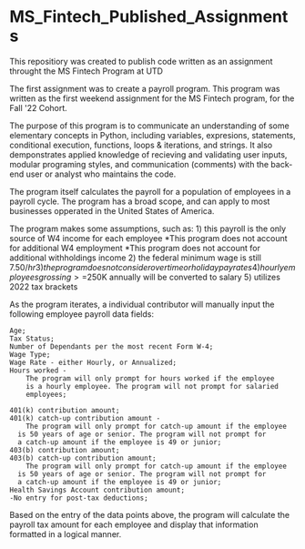 # MS_Fintech_Published_Assignments
This repositiory was created to publish code written as an assignment throught the MS Fintech Program at UTD

The first assignment was to create a payroll program. 
   This program was written as the first weekend assignment for the MS
   Fintech program, for the Fall '22 Cohort. 

   The purpose of this program is to communicate an understanding of some
   elementary concepts in Python, including variables, expresions, 
   statements, conditional execution, functions, loops & iterations, and 
   strings. It also demponstrates applied knowledge of recieving and 
   validating user inputs, modular programing styles, and communication 
   (comments) with the back-end user or analyst who maintains the code. 

   The program itself calculates the payroll for a population of
   employees in a payroll cycle. The program has a broad scope, and can
   apply to most businesses opperated in the United States of America.

  
   The program makes some assumptions, such as:
     1) this payroll is the only source of W4 income for each employee
  	  	*This program does not account for additional W4 employment
  	  	*This program does not account for additional withholdings income
     2) the federal minimum wage is still $7.50/hr
     3) the program does not consider overtime or holiday pay rates
     4) hourly employees grossing >=$250K annually will be converted to salary
     5) utilizes 2022 tax brackets
   
  
   As the program iterates, a individual contributor will manually input 
   the following employee payroll data fields:

   	Age; 
   	Tax Status;
    Number of Dependants per the most recent Form W-4;
   	Wage Type; 
    Wage Rate - either Hourly, or Annualized;
    Hours worked -
   		The program will only prompt for hours worked if the employee 
  		is a hourly employee. The program will not prompt for salaried
  		employees;

   	401(k) contribution amount;
    401(k) catch-up contribution amount -
   		The program will only prompt for catch-up amount if the employee 
  	  is 50 years of age or senior. The program will not prompt for 
  	  a catch-up amount if the employee is 49 or junior;
    403(b) contribution amount;
   	403(b) catch-up contribution amount;
   		The program will only prompt for catch-up amount if the employee 
  	  is 50 years of age or senior. The program will not prompt for 
  	  a catch-up amount if the employee is 49 or junior;
    Health Savings Account contribution amount;
   	-No entry for post-tax deductions;
  
   Based on the entry of the data points above, the program will calculate
   the payroll tax amount for each employee and display that information 
   formatted in a logical manner. 

